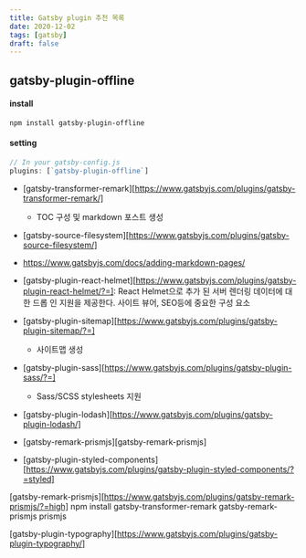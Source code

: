 ```yaml
---
title: Gatsby plugin 추천 목록
date: 2020-12-02
tags: [gatsby]
draft: false
---
```



## gatsby-plugin-offline 


#### install
```shell
npm install gatsby-plugin-offline
```

#### setting
```js
// In your gatsby-config.js
plugins: [`gatsby-plugin-offline`]
```






- [gatsby-transformer-remark][https://www.gatsbyjs.com/plugins/gatsby-transformer-remark/]
  - TOC 구성 및 markdown 포스트 생성 

- [gatsby-source-filesystem][https://www.gatsbyjs.com/plugins/gatsby-source-filesystem/]

- https://www.gatsbyjs.com/docs/adding-markdown-pages/


- [gatsby-plugin-react-helmet][https://www.gatsbyjs.com/plugins/gatsby-plugin-react-helmet/?=]: React Helmet으로 추가 된 서버 렌더링 데이터에 대한 드롭 인 지원을 제공한다. 사이트 뷰어, SEO등에 중요한 구성 요소

- [gatsby-plugin-sitemap][https://www.gatsbyjs.com/plugins/gatsby-plugin-sitemap/?=]
  - 사이트맵 생성

- [gatsby-plugin-sass][https://www.gatsbyjs.com/plugins/gatsby-plugin-sass/?=]
  - Sass/SCSS stylesheets 지원

- [gatsby-plugin-lodash][https://www.gatsbyjs.com/plugins/gatsby-plugin-lodash/]

- [gatsby-remark-prismjs][gatsby-remark-prismjs]

- [gatsby-plugin-styled-components][https://www.gatsbyjs.com/plugins/gatsby-plugin-styled-components/?=styled]


[gatsby-remark-prismjs][https://www.gatsbyjs.com/plugins/gatsby-remark-prismjs/?=high]
npm install gatsby-transformer-remark gatsby-remark-prismjs prismjs

[gatsby-plugin-typography][https://www.gatsbyjs.com/plugins/gatsby-plugin-typography/]